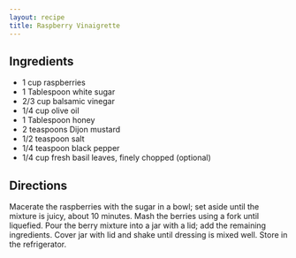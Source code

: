 ```yaml
---
layout: recipe
title: Raspberry Vinaigrette
---
```


## Ingredients

* 1 cup raspberries
* 1 Tablespoon white sugar
* 2/3 cup balsamic vinegar
* 1/4 cup olive oil
* 1 Tablespoon honey
* 2 teaspoons Dijon mustard
* 1/2 teaspoon salt
* 1/4 teaspoon black pepper
* 1/4 cup fresh basil leaves, finely chopped (optional)

## Directions

Macerate the raspberries with the sugar in a bowl; set aside until the
mixture is juicy, about 10 minutes. Mash the berries using a fork until
liquefied. Pour the berry mixture into a jar with a lid; add the
remaining ingredients. Cover jar with lid and shake until dressing is
mixed well. Store in the refrigerator.
